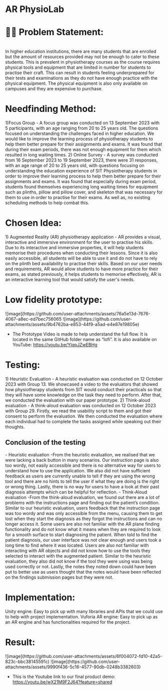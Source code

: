 # AR PhysioLab

<h1>👨‍💻 Problem Statement:</h1>
<br>
  In higher education institutions, there are many students that are enrolled but the amount of resources provided may not be enough to cater to these students. This is prevalent in physiotherapy courses as the     course requires physical tools and equipment that are limited in number for students to practise their craft. This can result in students feeling underprepared for their tests and examinations as they do not have enough practice with the physical equipment. The physical equipment is also only available on campuses and they are expensive to purchase.
</br>

<h1> Needfinding Method:</h1>
1)Focus Group
  - A focus group was conducted on 13 September 2023 with 5 participants, with an age ranging from 20 to 25 years old. The questions focused on understanding the challenges faced in higher education. We would like to improve the learning process of physiotherapy students to help them better prepare for their assignments and exams. It was found that during their exam periods, there was not enough equipment for them which resulted in long waiting times.
2) Online Survey
  - A survey was conducted from 16 September 2023 to 19 September 2023, there were 31 responses, with an age range of 20 to 25 years old, with questions focusing on understanding the education experience of SIT Physiotherapy students in order to improve their learning process to help them better prepare for their assignments and exams. It was found that especially during exam period, students found themselves experiencing long waiting times for equipment such as plinths, pillow and pillow cover, and skeleton that was necessary for them to use in order to  practise for their exams. As well as, no existing scheduling methods to help combat this. 

<h1> Chosen Idea:</h1>
1) Augmented Reality (AR) physiotherapy application
  - AR provides a visual, interactive and immersive environment for the user to practise his skills. Due to its interactive and immersive properties, it will help students memorise their procedures when conducting their lessons. Since it is also easily accessible, all students will be able to use it and do not have to rely on the plinth bed availability to practise their skills. Based on our user needs and requirements, AR would allow students to have more practice for their exams, as stated previously, it helps students to memorise effectively, AR is an interactive learning tool that would satisfy the user's needs.

<h1> Low fidelity prototype:</h1>
![image](https://github.com/user-attachments/assets/76a5e13d-7676-4067-a8ec-ed7bec756065
![image](https://github.com/user-attachments/assets/9b4762ba-e853-44f9-a5ad-e4e87e19805e)

- The Prototype Video is made to help understand the full flow. It is located in the same GitHub folder name as “lofi”. It is also available on YouTube: https://youtu.be/YlqpJZwEBHg

<h1> Testing:</h1>
1) Heuristic Evaluation
  - A heuristic evaluation was conducted on 12 October 2023 with Group 13. We showcased a video to the evaluators that showed how physiotherapy students from SIT would conduct their practicals so that they will have some knowledge on the task they need to perform. After that, we conducted the evaluation with our paper prototype.
2) Think-aloud evaluation
  - A think-aloud evaluation was conducted on 12 October 2023 with Group 29. Firstly, we read the usability script to them and got their consent to perform the evaluation. We then conducted the evaluation where each individual had to complete the tasks assigned while speaking out their thoughts. 
<h2>Conclusion of the testing</h2>
- Heuristic evaluation
  -From the heuristic evaluation, we realised that we were lacking a back button in many scenarios. Our instruction page is also too wordy, not easily accessible and there is no alternative way for users to understand how to use the application. We also did not have sufficient feedback as users are currently unable to tell if they are using the wrong tool and there are no hints to tell the user if what they are doing is the right or wrong thing. Lastly, there is no way for users to have a look at their past diagnosis attempts which can be helpful for reflection.
- Think-Aloud evaluation
  -From the think-aloud evaluation, we found out there are a lot of problems with the instructions page and finding out the patient’s condition. Similar to our heuristic evaluation, users feedback that the instruction page was too wordy and was only accessible from the menu, causing them to get lost when they start the diagnosis as they forgot the instructions and can no longer access it. Some users are also not familiar with the AR plane finding functionality and do not know what it means when they are required to look for a smooth surface to start diagnosing the patient. When told to find the patient diagnosis, our user interface was not clear enough and users took a long time to find where it was located. Users are also not familiar with interacting with AR objects and did not know how to use the tools they selected to interact with the augmented patient. Similar to the heuristic evaluation, they also did not know if the tool they were using was being used correctly or not. Lastly, the notes they noted down could have been put to better use as users thought that the notes would have been reflected on the findings submission pages but they were not.

<h1> Implementation:</h1>
Unity engine: Easy to pick up with many libraries and APIs that we could use to help with project implementation.
Vuforia AR engine: Easy to pick up as an AR engine and has functionalities required for the project.

<h1> Result:</h1>
![image](https://github.com/user-attachments/assets/6f004072-fd10-42a5-823c-bbc38145591c)
![image](https://github.com/user-attachments/assets/9990f436-5c16-4577-90db-0248b3382603)

- This is the Youtube link to our final product demo: https://youtu.be/wX21M9F2J64?feature=shared
